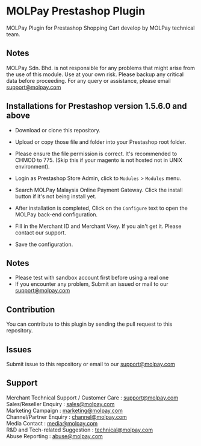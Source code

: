 MOLPay Prestashop Plugin
=====================

MOLPay Plugin for Prestashop Shopping Cart develop by MOLPay technical team.


Notes
-----

MOLPay Sdn. Bhd. is not responsible for any problems that might arise from the use of this module. 
Use at your own risk. Please backup any critical data before proceeding. For any query or 
assistance, please email support@molpay.com 


Installations for Prestashop version 1.5.6.0 and above
------------------------------------------------------

- Download or clone this repository.

- Upload or copy those file and folder into your Prestashop root folder.

- Please ensure the file permission is correct. It's recommended to CHMOD to 775.
(Skip this if your magento is not hosted not in UNIX environment).

- Login as Prestashop Store Admin, click to `Modules` > `Modules` menu.

- Search MOLPay Malaysia Online Payment Gateway. Click the install button if it's not being install yet.

- After installation is completed, Click on the `Configure` text to open the MOLPay back-end configuration.

- Fill in the Merchant ID and Merchant Vkey. If you ain't get it. Please contact our support.

- Save the configuration.

## Notes

* Please test with sandbox account first before using a real one
* If you encounter any problem, Submit an issued or mail to our support@molpay.com


Contribution
------------

You can contribute to this plugin by sending the pull request to this repository.


Issues
------------

Submit issue to this repository or email to our support@molpay.com


Support
-------

Merchant Technical Support / Customer Care : support@molpay.com <br>
Sales/Reseller Enquiry : sales@molpay.com <br>
Marketing Campaign : marketing@molpay.com <br>
Channel/Partner Enquiry : channel@molpay.com <br>
Media Contact : media@molpay.com <br>
R&D and Tech-related Suggestion : technical@molpay.com <br>
Abuse Reporting : abuse@molpay.com